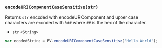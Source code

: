 ### ``encodeURIComponentCaseSensitive(str)``
Returns ``str`` encoded with encodeURIComponent and upper case characters are encoded with ``%##`` where ``##`` is the hex of the character.

- `str` `<String>`

```js
var ecodedString = PV.encodeURIComponentCaseSensitive('Hello World');
```